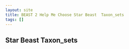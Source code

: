 ```yaml
---
layout: site
title: BEAST 2 Help Me Choose Star Beast  Taxon_sets
tags: []
---
```


## Star Beast  Taxon_sets

